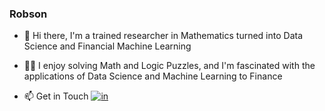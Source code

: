 ### Robson 

- 👋 Hi there, I'm a trained researcher in Mathematics turned into Data Science and Financial Machine Learning 

- ✍🏽 I enjoy solving Math and Logic Puzzles, and I'm fascinated with the applications of Data Science and Machine Learning to Finance

- 📫 Get in Touch [![in](https://img.shields.io/badge/LinkedIn-0077B5?style=for-the-badge&style=social&logo=linkedin&logoColor=white)](https://www.linkedin.com/in/robnascimento/)

<!--
**robnascimento/robnascimento** is a ✨ _special_ ✨ repository because its `README.md` (this file) appears on your GitHub profile.

Here are some ideas to get you started:

- 🔭 I’m currently working on ...
- 🌱 I’m currently learning ...
- 👯 I’m looking to collaborate on ...
- 🤔 I’m looking for help with ...
- 💬 Ask me about ...
- 📫 How to reach me: ...
- 😄 Pronouns: ...
- ⚡ Fun fact: ...
-->
